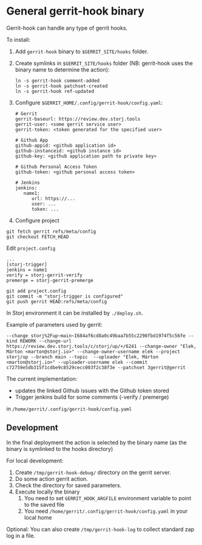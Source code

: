 # General gerrit-hook binary

Gerrit-hook can handle any type of gerrit hooks.

To install:

1. Add `gerrit-hook` binary to `$GERRIT_SITE/hooks` folder.
2. Create symlinks in `$GERRIT_SITE/hooks` folder (NB: gerrit-hook uses the binary name to determine the action):

   ```
   ln -s gerrit-hook comment-added
   ln -s gerrit-hook patchset-created
   ln -s gerrit-hook ref-updated
   ```

3. Configure `$GERRIT_HOME/.config/gerrit-hook/config.yaml`:

   ```
   # Gerrit
   gerrit-baseurl: https://review.dev.storj.tools
   gerrit-user: <some gerrit service user>
   gerrit-token: <token generated for the specified user>

   # Github App
   github-appid: <github application id>
   github-instanceid: <github instance id>
   github-key: <github application path to private key>

   # Github Personal Access Token
   github-token: <github personal access token>

   # Jenkins
   jenkins:
      name1:
         url: https://...
         user: ...
         token: ...
   ```

4. Configure project

```
git fetch gerrit refs/meta/config
git checkout FETCH_HEAD
```

Edit `project.config`

```
...
[storj-trigger]
jenkins = name1
verify = storj-gerrit-verify
premerge = storj-gerrit-premerge
```

```
git add project.config
git commit -m "storj-trigger is configured"
git push gerrit HEAD:refs/meta/config
```

In Storj environment it can be installed by `./deploy.sh`.

Example of parameters used by gerrit:

```
--change storj%2Fup~main~I684af6cd8a0c49baa7b55c2298fbd1974f5c56fe --kind REWORK --change-url https://review.dev.storj.tools/c/storj/up/+/6241 --change-owner "Elek, Márton <marton@storj.io>" --change-owner-username elek --project storj/up --branch main --topic  --uploader "Elek, Márton <marton@storj.io>" --uploader-username elek --commit c72759e5db315f1cdbe9c8529cecc003f2c38f3e --patchset 3gerrit@gerrit
```

The current implementation:

 * updates the linked Github issues with the Github token stored
 * Trigger jenkins build for some comments (-verify / premerge)

in `/home/gerrit/.config/gerrit-hook/config.yaml`

## Development

In the final deployment the action is selected by the binary name (as the binary is symlinked to the hooks directory)

For local development:

 1. Create `/tmp/gerrit-hook-debug/` directory on the gerrit server.
 2. Do some action gerrit action.
 3. Check the directory for saved parameters.
 4. Execute locally the binary
    1. You need to set `GERRIT_HOOK_ARGFILE` environment variable to point to the saved file
    2. You need `/home/gerrit/.config/gerrit-hook/config.yaml` in your local home

Optional: You can also create `/tmp/gerrit-hook-log` to collect standard zap log in a file.